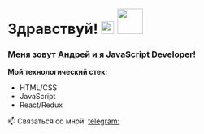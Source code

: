 # Здравствуй! <img src="https://c.tenor.com/yWSRmymbuBkAAAAC/waving-hi.gif" width="25px"/> <img src="https://i.pinimg.com/originals/b9/37/12/b9371273ae94a946e92074d1b9696680.gif" width="50px"/>

### Меня зовут Андрей и я JavaScript Developer!

**Мой технологический стек:**
* HTML/CSS
* JavaScript
* React/Redux

📫 Связаться со мной: [telegram:](@AndrewVLK)

<!--
**AndVK/AndVK** is a ✨ _special_ ✨ repository because its `README.md` (this file) appears on your GitHub profile.

Here are some ideas to get you started:

- 🔭 I’m currently working on ...
- 🌱 I’m currently learning ...
- 👯 I’m looking to collaborate on ...
- 🤔 I’m looking for help with ...
- 💬 Ask me about ...
- 📫 How to reach me: ...
- 😄 Pronouns: ...
- ⚡ Fun fact: ...
-->
